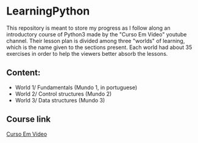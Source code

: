# LearningPython

This repository is meant to store my progress as I follow along an introductory course of Python3 made by the "Curso Em Vídeo" youtube channel. Their lesson plan is divided among three "worlds" of learning, which is the name given to the sections present. 
Each world had about 35 exercises in order to help the viewers better absorb the lessons.

## Content:
* World 1/ Fundamentals (Mundo 1, in portuguese)
* World 2/ Control structures (Mundo 2)
* World 3/ Data structures (Mundo 3)
 
## Course link

[Curso Em Video](https://www.youtube.com/cursoemvideo)
